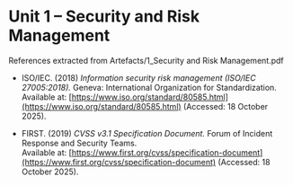 # Unit 1 – Security and Risk Management
References extracted from Artefacts/1_Security and Risk Management.pdf

- ISO/IEC. (2018) *Information security risk management (ISO/IEC 27005:2018).* Geneva: International Organization for Standardization.  
  Available at: [https://www.iso.org/standard/80585.html](https://www.iso.org/standard/80585.html) (Accessed: 18 October 2025).

- FIRST. (2019) *CVSS v3.1 Specification Document.* Forum of Incident Response and Security Teams.  
  Available at: [https://www.first.org/cvss/specification-document](https://www.first.org/cvss/specification-document) (Accessed: 18 October 2025).
